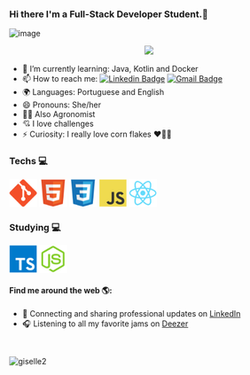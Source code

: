 

### Hi there I'm a Full-Stack Developer Student.👋

![image](https://user-images.githubusercontent.com/55036173/115146017-2a617500-a02b-11eb-9110-c1dbec610ba8.png)


<p align="center">
  <img src="https://user-images.githubusercontent.com/55036173/115146444-ed967d80-a02c-11eb-98b5-d9324a3e1061.png"  width="500"/>
</p>

 
- 🌱 I’m currently learning: Java, Kotlin and Docker
- 📫 How to reach me: [![Linkedin Badge](https://img.shields.io/badge/-LinkedIn-blue?style=flat-square&logo=Linkedin&logoColor=white&link=https://www.linkedin.com/in/gisellenrosa/)](https://www.linkedin.com/in/gisellenrosa/)
   [![Gmail Badge](https://img.shields.io/badge/-Gmail-c14438?style=flat-square&logo=Gmail&logoColor=white&link=mailto:gisellenrosa@gmail.com)](mailto:gisellenrosa@gmail.com/)
-  🌍 Languages: Portuguese and English
- 😄 Pronouns: She/her
-  👩‍🎓 Also Agronomist
-  💘 I love challenges
- ⚡ Curiosity: I really love corn flakes ❤🥣🌾


### Techs 💻  
<p>
<img src="https://raw.githubusercontent.com/devicons/devicon/2809b567852a4648062a2d3e7c1c531367458c0b/icons/git/git-original.svg" alt="git" width="50" />
<img src="https://raw.githubusercontent.com/devicons/devicon/2809b567852a4648062a2d3e7c1c531367458c0b/icons/html5/html5-original.svg" alt="html" width="50" />
<img src="https://raw.githubusercontent.com/devicons/devicon/2809b567852a4648062a2d3e7c1c531367458c0b/icons/css3/css3-original.svg" alt="css" width="50" />
<img src="https://raw.githubusercontent.com/devicons/devicon/2809b567852a4648062a2d3e7c1c531367458c0b/icons/javascript/javascript-original.svg" alt="javascript" width="50" />
<img src="https://raw.githubusercontent.com/devicons/devicon/2809b567852a4648062a2d3e7c1c531367458c0b/icons/react/react-original.svg" alt="react" width="50" />  
</p>

### Studying 💻  
<p>
<img src="https://raw.githubusercontent.com/devicons/devicon/2809b567852a4648062a2d3e7c1c531367458c0b/icons/typescript/typescript-original.svg" alt="typescript" width="50" />  
<img src="https://raw.githubusercontent.com/devicons/devicon/2809b567852a4648062a2d3e7c1c531367458c0b/icons/nodejs/nodejs-original.svg" alt="nodejs" width="50" />
</p>

#### Find me around the web 🌎:
- 💼 Connecting and sharing professional updates on <a href="https://www.linkedin.com/in/GisellenRosa/">LinkedIn</a>
- 🎧 Listening to all my favorite jams on <a href="https://www.deezer.com/br/profile/2705224682/playlists">Deezer</a>
<br>

![giselle2](https://user-images.githubusercontent.com/55036173/115146025-3c431800-a02b-11eb-8834-05f61569612b.png)






